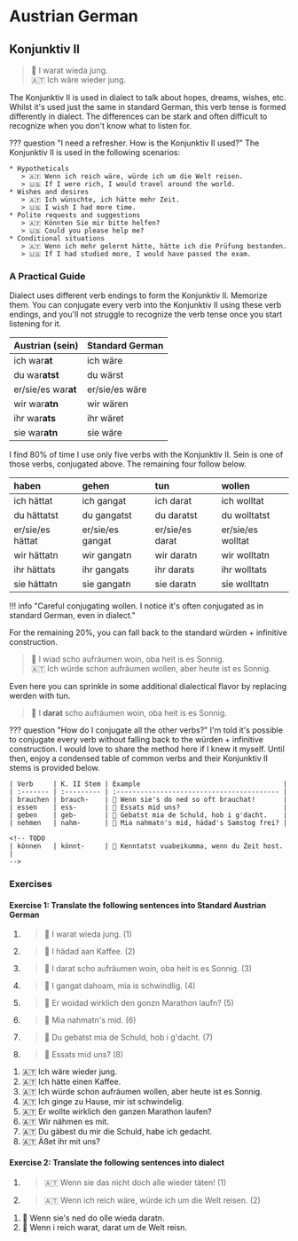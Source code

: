 # Austrian German

## Konjunktiv II

> 🥾 I warat wieda jung.  
> 🇦🇹 Ich wäre wieder jung.  

The Konjunktiv II is used in dialect to talk about hopes, dreams, wishes, etc. Whilst it's used just the same in standard German, this verb tense is formed differently in dialect. The differences can be stark and often difficult to recognize when you don't know what to listen for.

??? question "I need a refresher. How is the Konjunktiv II used?"
    The Konjunktiv II is used in the following scenarios:  

    * Hypotheticals
       > 🇦🇹 Wenn ich reich wäre, würde ich um die Welt reisen.  
       > 🇺🇸 If I were rich, I would travel around the world.  
    * Wishes and desires
       > 🇦🇹 Ich wünschte, ich hätte mehr Zeit.  
       > 🇺🇸 I wish I had more time.  
    * Polite requests and suggestions
       > 🇦🇹 Könnten Sie mir bitte helfen?  
       > 🇺🇸 Could you please help me?  
    * Conditional situations
       > 🇦🇹 Wenn ich mehr gelernt hätte, hätte ich die Prüfung bestanden.  
       > 🇺🇸 If I had studied more, I would have passed the exam.  

### A Practical Guide

Dialect uses different verb endings to form the Konjunktiv II. Memorize them. You can conjugate every verb into the Konjunktiv II using these verb endings, and you'll not struggle to recognize the verb tense once you start listening for it.

| Austrian (sein)     | Standard German |
| :------------------ | :-------------- |
| ich war**at**       | ich wäre        |
| du war**atst**      | du wärst        |
| er/sie/es war**at** | er/sie/es wäre  |
| wir war**atn**      | wir wären       |
| ihr war**ats**      | ihr wäret       |
| sie war**atn**      | sie wäre        |

I find 80% of time I use only five verbs with the Konjunktiv II. Sein is one of those verbs, conjugated above. The remaining four follow below.

| haben            | gehen            | tun             | wollen            |
| :--------------- | :--------------- | :-------------- | :---------------- |
| ich hättat       | ich gangat       | ich darat       | ich wolltat       |
| du hättatst      | du gangatst      | du daratst      | du wolltatst      |
| er/sie/es hättat | er/sie/es gangat | er/sie/es darat | er/sie/es wolltat |
| wir hättatn      | wir gangatn      | wir daratn      | wir wolltatn      |
| ihr hättats      | ihr gangats      | ihr darats      | ihr wolltats      |
| sie hättatn      | sie gangatn      | sie daratn      | sie wolltatn      |

!!! info "Careful conjugating wollen. I notice it's often conjugated as in standard German, even in dialect."

For the remaining 20%, you can fall back to the standard würden + infinitive construction.

> 🥾 I wiad scho aufräumen woin, oba heit is es Sonnig.  
> 🇦🇹 Ich würde schon aufräumen wollen, aber heute ist es Sonnig.

Even here you can sprinkle in some additional dialectical flavor by replacing werden with tun.

> 🥾 I **darat** scho aufräumen woin, oba heit is es Sonnig.  

??? question "How do I conjugate all the other verbs?"
    I'm told it's possible to conjugate every verb without falling back to the würden + infinitive construction. I would love to share the method here if I knew it myself. Until then, enjoy a condensed table of common verbs and their Konjunktiv II stems is provided below.

    | Verb     | K. II Stem | Example                                    |
    | :------- | :--------- | :----------------------------------------- |
    | brauchen | brauch-    | 🥾 Wenn sie's do ned so oft brauchat!       |
    | essen    | ess-       | 🥾 Essats mid uns?                          |
    | geben    | geb-       | 🥾 Gebatst mia de Schuld, hob i g'dacht.    |
    | nehmen   | nahm-      | 🥾 Mia nahmatn's mid, hädad's Samstog frei? |

    <!-- TODO
    | können   | könnt-     | 🥾 Kenntatst vuabeikumma, wenn du Zeit host. |
    -->

### Exercises

#### Exercise 1: Translate the following sentences into Standard Austrian German

<div class="annotate" markdown>

1. > 🥾 I warat wieda jung. (1)  
2. > 🥾 I hädad aan Kaffee. (2)  
3. > 🥾 I darat scho aufräumen woin, oba heit is es Sonnig. (3)  
4. > 🥾 I gangat dahoam, mia is schwindlig. (4)  
5. > 🥾 Er woidad wirklich den gonzn Marathon laufn? (5)  
6. > 🥾 Mia nahmatn's mid. (6)  
7. > 🥾 Du gebatst mia de Schuld, hob i g'dacht. (7)  
8. > 🥾 Essats mid uns? (8)  

</div>

1. 🇦🇹 Ich wäre wieder jung.
2. 🇦🇹 Ich hätte einen Kaffee.
3. 🇦🇹 Ich würde schon aufräumen wollen, aber heute ist es Sonnig.
4. 🇦🇹 Ich ginge zu Hause, mir ist schwindelig.
5. 🇦🇹 Er wollte wirklich den ganzen Marathon laufen?
6. 🇦🇹 Wir nähmen es mit.
7. 🇦🇹 Du gäbest du mir die Schuld, habe ich gedacht.
8. 🇦🇹 Äßet ihr mit uns?

#### Exercise 2: Translate the following sentences into dialect

<div class="annotate" markdown>

1. > 🇦🇹 Wenn sie das nicht doch alle wieder täten! (1)
2. > 🇦🇹 Wenn ich reich wäre, würde ich um die Welt reisen. (2)

</div>

1. 🥾 Wenn sie's ned do olle wieda daratn.
2. 🥾 Wenn i reich warat, darat um de Welt reisn.

<!-- TODO

3. > 🇦🇹 Hätte ich doch nur mehr Zeit für meine Hobbys. (3)
4. > 🇦🇹 Wir könnten an das Meer fahren, wenn das Wetter besser wäre. (4)
5. > 🇦🇹 Wenn er fleißiger gelernt hätte, hätte er die Prüfung bestanden. (5)
6. > 🇦🇹 Ich würde gerne ins Kino gehen, aber ich habe keine Zeit. (6)
7. > 🇦🇹 Sie wünschte, sie könnte besser Deutsch sprechen. (7)
8. > 🇦🇹 Wenn du mir früher Bescheid gesagt hättest, wäre ich pünktlich gekommen. (8)

3. 🥾 Hättat do nua mehr Zeit fia meine Hobbys.
4. 🥾 Mia kenntatn ons Meer fåhrn, wenn's Wetta bessa warat.
5. 🥾 Wenn er fleißiger g'lernt hätt, hätt er die Prüfung bestan.
6. 🥾 Gangat gern ins Kino, oba hob ka Zeit.
7. 🥾 Sie hod gwünscht, sie kenntat bessa Deitsch sprechen.
8. 🥾 Wenn du mia friaha Bescheid gsogt hättatst, warat pünktlich kumma.
-->

[^klinger]:
    Klinger, Dominik. [Dialektkurse.](https://www.dialektkurs.at/)
[^vergeiner]:
    Vergeiner, Philip C. and Lars Bülow. ["Der Konjunktiv II in den ruralen basisdialekten österreichs."](https://www.researchgate.net/publication/359049174_Der_Konjunktiv_II_in_den_ruralen_Basisdialekten_Osterreichs_Quantitative_und_qualitative_Befunde) _Linguistik Online_, 114(2), pp. 3–42. doi:10.13092/lo.114.8401. 6 March 2022.
